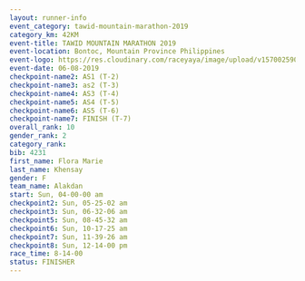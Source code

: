 ```yaml
---
layout: runner-info 
event_category: tawid-mountain-marathon-2019 
category_km: 42KM 
event-title: TAWID MOUNTAIN MARATHON 2019 
event-location: Bontoc, Mountain Province Philippines 
event-logo: https://res.cloudinary.com/raceyaya/image/upload/v1570025905/logo/tawid-mountain_shpquo.png 
event-date: 06-08-2019 
checkpoint-name2: AS1 (T-2) 
checkpoint-name3: as2 (T-3) 
checkpoint-name4: AS3 (T-4) 
checkpoint-name5: AS4 (T-5) 
checkpoint-name6: AS5 (T-6) 
checkpoint-name7: FINISH (T-7) 
overall_rank: 10
gender_rank: 2
category_rank: 
bib: 4231
first_name: Flora Marie
last_name: Khensay
gender: F
team_name: Alakdan
start: Sun, 04-00-00 am
checkpoint2: Sun, 05-25-02 am
checkpoint3: Sun, 06-32-06 am
checkpoint5: Sun, 08-45-32 am
checkpoint6: Sun, 10-17-25 am
checkpoint7: Sun, 11-39-26 am
checkpoint8: Sun, 12-14-00 pm
race_time: 8-14-00
status: FINISHER
---
```

